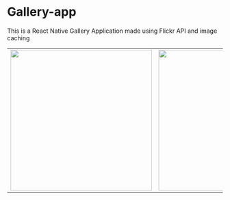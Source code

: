 # Gallery-app
This is a React Native Gallery Application made using Flickr API and image caching

<p>
<table>
  <tr>
    <td> <img src="https://user-images.githubusercontent.com/91608355/233000675-59a99035-5c83-4767-9ae4-24b0f14d145a.jpg" widhth="330" height="330">
    <td> <img src="https://user-images.githubusercontent.com/91608355/233000701-1139cadb-92ee-47f0-ac82-9ae9f4bf8004.jpg" widhth="330" height="330">
    <td> <img src="https://user-images.githubusercontent.com/91608355/233000721-5e8fb143-680f-4344-a63c-97ed63717987.jpg" widhth="330" height="330">
    <td> <img src="https://user-images.githubusercontent.com/91608355/233000731-e317dd66-d245-439e-af0d-7d370f43c2c3.jpg" widhth="330" height="330">
  </tr>
 </table>

